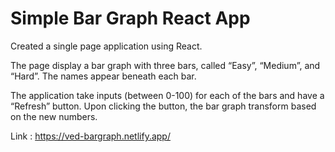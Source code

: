 # Simple Bar Graph React App

Created a single page application using React.

The page display a bar graph with three bars, called “Easy”, “Medium”, and “Hard”. The names appear beneath each bar.

The application take inputs (between 0-100) for each of the bars and have a “Refresh” button. Upon clicking the button, the bar graph transform based on the new numbers.

Link : https://ved-bargraph.netlify.app/

